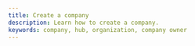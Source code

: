 ```yaml
---
title: Create a company
description: Learn how to create a company.
keywords: company, hub, organization, company owner
---
```


